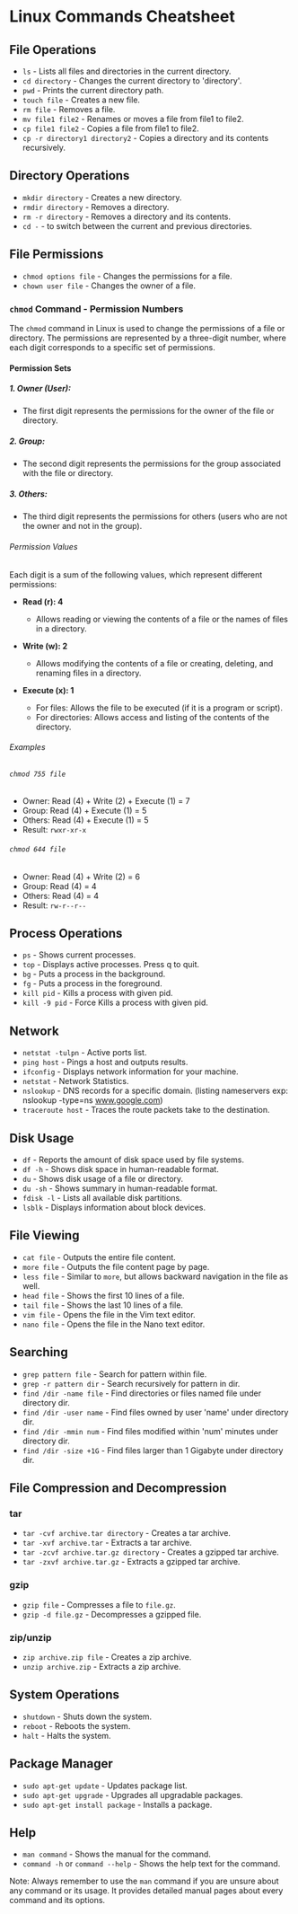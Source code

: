# Linux Commands Cheatsheet

## File Operations

- `ls` - Lists all files and directories in the current directory.
- `cd directory` - Changes the current directory to 'directory'.
- `pwd` - Prints the current directory path.
- `touch file` - Creates a new file.
- `rm file` - Removes a file.
- `mv file1 file2` - Renames or moves a file from file1 to file2.
- `cp file1 file2` - Copies a file from file1 to file2.
- `cp -r directory1 directory2` - Copies a directory and its contents recursively.

## Directory Operations

- `mkdir directory` - Creates a new directory.
- `rmdir directory` - Removes a directory.
- `rm -r directory` - Removes a directory and its contents.
- `cd -` - to switch between the current and previous directories.

## File Permissions

- `chmod options file` - Changes the permissions for a file.
- `chown user file` - Changes the owner of a file.

### `chmod` Command - Permission Numbers

The `chmod` command in Linux is used to change the permissions of a file or directory. The permissions are represented by a three-digit number, where each digit corresponds to a specific set of permissions.

#### Permission Sets

##### 1. Owner (User):

- The first digit represents the permissions for the owner of the file or directory.

##### 2. Group:

- The second digit represents the permissions for the group associated with the file or directory.

##### 3. Others:

- The third digit represents the permissions for others (users who are not the owner and not in the group).

###### Permission Values

Each digit is a sum of the following values, which represent different permissions:

- **Read (r): 4**

  - Allows reading or viewing the contents of a file or the names of files in a directory.

- **Write (w): 2**

  - Allows modifying the contents of a file or creating, deleting, and renaming files in a directory.

- **Execute (x): 1**
  - For files: Allows the file to be executed (if it is a program or script).
  - For directories: Allows access and listing of the contents of the directory.

###### Examples

###### `chmod 755 file`

- Owner: Read (4) + Write (2) + Execute (1) = 7
- Group: Read (4) + Execute (1) = 5
- Others: Read (4) + Execute (1) = 5
- Result: `rwxr-xr-x`

###### `chmod 644 file`

- Owner: Read (4) + Write (2) = 6
- Group: Read (4) = 4
- Others: Read (4) = 4
- Result: `rw-r--r--`

## Process Operations

- `ps` - Shows current processes.
- `top` - Displays active processes. Press q to quit.
- `bg` - Puts a process in the background.
- `fg` - Puts a process in the foreground.
- `kill pid` - Kills a process with given pid.
- `kill -9 pid` - Force Kills a process with given pid.
  
## Network
- `netstat -tulpn` - Active ports list.
- `ping host` - Pings a host and outputs results.
- `ifconfig` - Displays network information for your machine.
- `netstat` - Network Statistics.
- `nslookup` - DNS records for a specific domain. (listing nameservers exp: nslookup -type=ns www.google.com)
- `traceroute host` - Traces the route packets take to the destination.

## Disk Usage

- `df` - Reports the amount of disk space used by file systems.
- `df -h` - Shows disk space in human-readable format.
- `du` - Shows disk usage of a file or directory.
- `du -sh` - Shows summary in human-readable format.
- `fdisk -l` - Lists all available disk partitions.
- `lsblk` - Displays information about block devices.

## File Viewing

- `cat file` - Outputs the entire file content.
- `more file` - Outputs the file content page by page.
- `less file` - Similar to `more`, but allows backward navigation in the file as well.
- `head file` - Shows the first 10 lines of a file.
- `tail file` - Shows the last 10 lines of a file.
- `vim file` - Opens the file in the Vim text editor.
- `nano file` - Opens the file in the Nano text editor.

## Searching

- `grep pattern file` - Search for pattern within file.
- `grep -r pattern dir` - Search recursively for pattern in dir.
- `find /dir -name file` - Find directories or files named file under directory dir.
- `find /dir -user name` - Find files owned by user 'name' under directory dir.
- `find /dir -mmin num` - Find files modified within 'num' minutes under directory dir.
- `find /dir -size +1G` - Find files larger than 1 Gigabyte under directory dir.

## File Compression and Decompression

### tar

- `tar -cvf archive.tar directory` - Creates a tar archive.
- `tar -xvf archive.tar` - Extracts a tar archive.
- `tar -zcvf archive.tar.gz directory` - Creates a gzipped tar archive.
- `tar -zxvf archive.tar.gz` - Extracts a gzipped tar archive.

### gzip

- `gzip file` - Compresses a file to `file.gz`.
- `gzip -d file.gz` - Decompresses a gzipped file.

### zip/unzip

- `zip archive.zip file` - Creates a zip archive.
- `unzip archive.zip` - Extracts a zip archive.

## System Operations

- `shutdown` - Shuts down the system.
- `reboot` - Reboots the system.
- `halt` - Halts the system.

## Package Manager

- `sudo apt-get update` - Updates package list.
- `sudo apt-get upgrade` - Upgrades all upgradable packages.
- `sudo apt-get install package` - Installs a package.

## Help

- `man command` - Shows the manual for the command.
- `command -h` or `command --help` - Shows the help text for the command.

Note: Always remember to use the `man` command if you are unsure about any command or its usage. It provides detailed manual pages about every command and its options.
